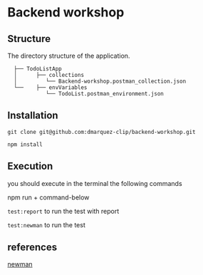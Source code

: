 # Backend workshop## StructureThe directory structure of the application.```  ├── TodoListApp  │      ├── collections  │         └── Backend-workshop.postman_collection.json  └──    ├── envVariables            └── TodoList.postman_environment.json  ```## Installation``git clone git@github.com:dmarquez-clip/backend-workshop.git````npm install``## Executionyou should execute in the terminal the following commandsnpm run + command-below``test:report`` to run the test with report``test:newman`` to run the test## references[newman](https://learning.postman.com/docs/running-collections/using-newman-cli/command-line-integration-with-newman/)